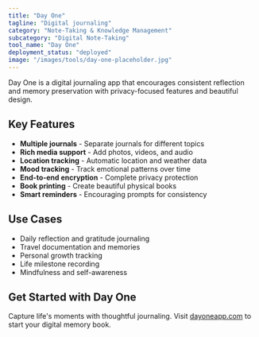 ```yaml
---
title: "Day One"
tagline: "Digital journaling"
category: "Note-Taking & Knowledge Management"
subcategory: "Digital Note-Taking"
tool_name: "Day One"
deployment_status: "deployed"
image: "/images/tools/day-one-placeholder.jpg"
---
```

Day One is a digital journaling app that encourages consistent reflection and memory preservation with privacy-focused features and beautiful design.

## Key Features

- **Multiple journals** - Separate journals for different topics
- **Rich media support** - Add photos, videos, and audio
- **Location tracking** - Automatic location and weather data
- **Mood tracking** - Track emotional patterns over time
- **End-to-end encryption** - Complete privacy protection
- **Book printing** - Create beautiful physical books
- **Smart reminders** - Encouraging prompts for consistency

## Use Cases

- Daily reflection and gratitude journaling
- Travel documentation and memories
- Personal growth tracking
- Life milestone recording
- Mindfulness and self-awareness

## Get Started with Day One

Capture life's moments with thoughtful journaling. Visit [dayoneapp.com](https://dayoneapp.com) to start your digital memory book.